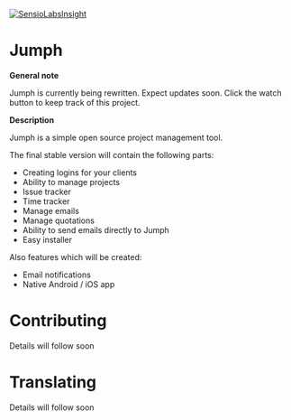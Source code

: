 [![SensioLabsInsight](https://insight.sensiolabs.com/projects/10b7bd65-d1b4-41d7-9569-2ffee88014b7/mini.png)](https://insight.sensiolabs.com/projects/10b7bd65-d1b4-41d7-9569-2ffee88014b7)

Jumph
=====

**General note**

Jumph is currently being rewritten. Expect updates soon. Click the watch button to keep track of this project.

**Description**

Jumph is a simple open source project management tool.

The final stable version will contain the following parts:
- Creating logins for your clients
- Ability to manage projects
- Issue tracker
- Time tracker
- Manage emails
- Manage quotations
- Ability to send emails directly to Jumph
- Easy installer

Also features which will be created:
- Email notifications
- Native Android / iOS app


Contributing
=====

Details will follow soon

Translating
=====

Details will follow soon

